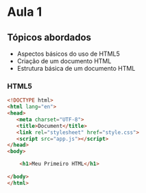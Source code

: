 # Aula 1

## Tópicos abordados

- Aspectos básicos do uso de HTML5
- Criação de um documento HTML
- Estrutura básica de um documento HTML


### HTML5

```html {.line-numbers}
<!DOCTYPE html>
<html lang="en">
<head>
   <meta charset="UTF-8">
   <title>Document</title>
   <link rel="stylesheet" href="style.css">
   <script src="app.js"></script>
</head>
<body>

    <h1>Meu Primeiro HTML</h1>
    
</body>
</html>


```